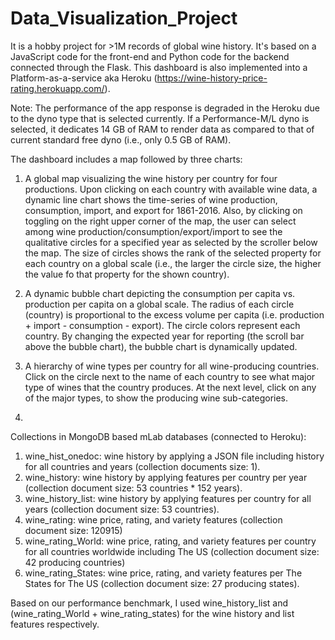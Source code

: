 # Data_Visualization_Project
It is a hobby project for >1M records of global wine history. It's based on a JavaScript code for the front-end and Python code for the backend connected through the Flask. This dashboard is also implemented into a Platform-as-a-service aka Heroku (https://wine-history-price-rating.herokuapp.com/).

Note: The performance of the app response is degraded in the Heroku due to the dyno type that is selected currently. If a Performance-M/L dyno is selected, it dedicates 14 GB of RAM to render data as compared to that of current standard free dyno (i.e., only 0.5 GB of RAM).

The dashboard includes a map followed by three charts:
1) A global map visualizing the wine history per country for four productions. Upon clicking on each country with available wine data, a dynamic line chart shows the time-series of wine production, consumption, import, and export for 1861-2016. Also, by clicking on toggling on the right upper corner of the map, the user can select among wine production/consumption/export/import to see the qualitative circles for a specified year as selected by the scroller below the map. The size of circles shows the rank of the selected property for each country on a global scale (i.e., the larger the circle size, the higher the value fo that property for the shown country).

2) A dynamic bubble chart depicting the consumption per capita vs. production per capita on a global scale. The radius of each circle (country) is proportional to the excess volume per capita (i.e. production + import - consumption - export). The circle colors represent each country. By changing the expected year for reporting (the scroll bar above the bubble chart), the bubble chart is dynamically updated.

3) A hierarchy of wine types per country for all wine-producing countries. Click on the circle next to the name of each country to see what major type of wines that the country produces. At the next level, click on any of the major types, to show the producing wine sub-categories.

4) 

Collections in MongoDB based mLab databases (connected to Heroku):
 1) wine_hist_onedoc: wine history by applying a JSON file including history for all countries and years (collection documents size: 1).
 2) wine_history: wine history by applying features per country per year (collection document size: 53 countries * 152 years).
 3) wine_history_list: wine history by applying features per country for all years (collection document size: 53 countries).
 4) wine_rating: wine price, rating, and variety features (collection document size: 120915)
 5) wine_rating_World: wine price, rating, and variety features per country for all countries worldwide including The US (collection document size: 42 producing countries)
 6) wine_rating_States: wine price, rating, and variety features per The States for The US (collection document size: 27 producing states).

Based on our performance benchmark, I used wine_history_list and (wine_rating_World + wine_rating_states) for the wine history and list features respectively.
